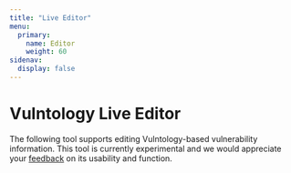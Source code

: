 ```yaml
---
title: "Live Editor"
menu:
  primary:
    name: Editor
    weight: 60
sidenav:
  display: false
---
```


# Vulntology Live Editor

The following tool supports editing Vulntology-based vulnerability information. This tool is currently experimental and we would appreciate your [feedback](/contribute/#contact-us) on its usability and function.

<base href="."/>
<link id="app-theme" rel="stylesheet" type="text/css" href="saga-blue.css" media="print" onload="this.media='all'"><noscript><link rel="stylesheet" href="saga-blue.css"></noscript>
<style>.surface-ground{background-color:var(--surface-ground)!important}</style>
<link rel="stylesheet" href="styles.css" media="print" onload="this.media='all'"><noscript><link rel="stylesheet" href="styles.css"></noscript>

<div class="surface-ground">
  <app-root></app-root>
  <script src="runtime.js" type="module"></script>
  <script src="polyfills.js" type="module"></script>
  <script src="main.js" type="module"></script>
</div>
